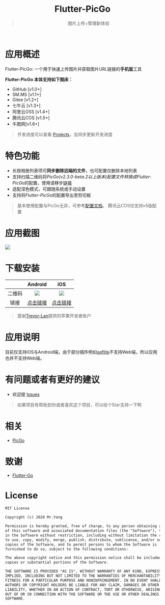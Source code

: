 <div align="center">
  <img src="https://raw.githubusercontent.com/hackycy/flutter-picgo/master/docs/design/squareLogo144.png" alt="">
  <h1>Flutter-PicGo</h1>
  <blockquote>图片上传+管理新体验 </blockquote>
  <img src="https://img.shields.io/github/license/hackycy/flutter-picgo" alt="">
  <img src="https://img.shields.io/github/workflow/status/hackycy/flutter-picgo/Build and Release apk" alt="">
  <img src="https://img.shields.io/github/repo-size/hackycy/flutter-picgo" alt="">
  <img src="https://img.shields.io/github/v/release/hackycy/flutter-picgo" alt="">
  <img src="https://img.shields.io/github/downloads/hackycy/flutter-picgo/total" alt="">
</div>

# 应用概述

Flutter-PicGo: 一个用于快速上传图片并获取图片URL链接的**手机版**工具

**Flutter-PicGo 本体支持如下图床：**

- GitHub [v1.0+]
- SM.MS [v1.1+]
- Gitee [v1.2+]
- 七牛云 [v1.3+]
- 阿里云OSS [v1.4+]
- 腾讯云COS [v1.5+]
- 牛图网[v1.6+]

> 开发进度可以查看 [Projects](https://github.com/PicGo/flutter-picgo/projects)，会同步更新开发进度

# 特色功能

- 长按相册列表项可**同步删除远端的文件**，也可配置仅删除本地列表
- 支持扫描二维码将*PicGo(v2.3.0-beta.2以上版本)*配置文件转换成*Flutter-PicGo*的配置，使用请移步[链接](https://github.com/Molunerfinn/PicGo/releases/tag/v2.3.0-beta.2)
- 适配深色模式，可跟随系统或手动设置
- 支持将*Flutter-PicGo*的配置导出至剪切板

> 基本使用配置与PicGo无异，可参考[配置文档](https://picgo.github.io/PicGo-Doc/zh/guide/config.html#%E5%9B%BE%E5%BA%8A%E5%8C%BA)。
> 腾讯云COS仅支持v5版配置

# 应用截图

![](https://github.static.si-yee.com/image_picker_82452E23-BE11-4712-BFBA-8E93038DB410-3851-00000340B21CCF62.png)

# 下载安装

|        |                           Android                            |                             iOS                              |
| :----: | :----------------------------------------------------------: | :----------------------------------------------------------: |
| 二维码 |   ![](https://github.static.si-yee.com/picgo/android.png)    |   ![](https://github.static.si-yee.com/picgo/appstore.png)   |
|  链接  | [点击链接](https://github.com/hackycy/flutter-picgo/releases) | [点击链接](https://apps.apple.com/cn/app/flutter-picgo/id1519714305) |

> 感谢[Trevor-Lan](https://github.com/Trevor-Lan)提供的苹果开发者账户

# 应用说明

目前仅支持iOS与Android端，由于部分插件例如[sqflite](https://pub.dev/packages/sqflite)不支持Web端，所以应用也并不支持Web端。

# 有问题或者有更好的建议

- 欢迎提 [Issues](https://github.com/PicGo/flutter-picgo/issues)

> 如果项目有帮助到你或者喜欢这个项目，可以给个Star支持一下鸭

# 相关

- [PicGo](https://github.com/Molunerfinn/PicGo)

# 致谢

- [Flutter-Go](https://github.com/alibaba/flutter-go)

# License

``` txt
MIT License

Copyright (c) 2020 Mr.Yang

Permission is hereby granted, free of charge, to any person obtaining a copy
of this software and associated documentation files (the "Software"), to deal
in the Software without restriction, including without limitation the rights
to use, copy, modify, merge, publish, distribute, sublicense, and/or sell
copies of the Software, and to permit persons to whom the Software is
furnished to do so, subject to the following conditions:

The above copyright notice and this permission notice shall be included in all
copies or substantial portions of the Software.

THE SOFTWARE IS PROVIDED "AS IS", WITHOUT WARRANTY OF ANY KIND, EXPRESS OR
IMPLIED, INCLUDING BUT NOT LIMITED TO THE WARRANTIES OF MERCHANTABILITY,
FITNESS FOR A PARTICULAR PURPOSE AND NONINFRINGEMENT. IN NO EVENT SHALL THE
AUTHORS OR COPYRIGHT HOLDERS BE LIABLE FOR ANY CLAIM, DAMAGES OR OTHER
LIABILITY, WHETHER IN AN ACTION OF CONTRACT, TORT OR OTHERWISE, ARISING FROM,
OUT OF OR IN CONNECTION WITH THE SOFTWARE OR THE USE OR OTHER DEALINGS IN THE
SOFTWARE.
```

